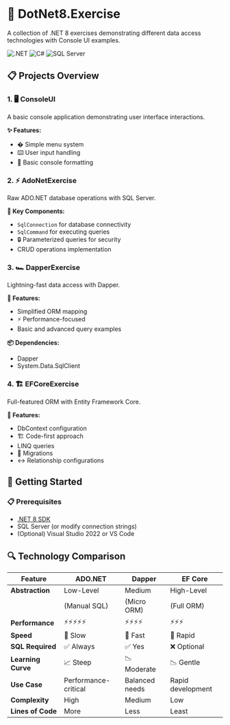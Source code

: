 # 🚀 DotNet8.Exercise

A collection of .NET 8 exercises demonstrating different data access technologies with Console UI examples.

![.NET](https://img.shields.io/badge/.NET-8-512BD4?logo=dotnet)
![C#](https://img.shields.io/badge/C%23-12-239120?logo=c-sharp)
![SQL Server](https://img.shields.io/badge/SQL_Server-2022-CC2927?logo=microsoft-sql-server)

## 📋 Projects Overview

### 1. 🖥️ ConsoleUI
A basic console application demonstrating user interface interactions.

**✨ Features:**
- � Simple menu system
- ⌨️ User input handling
- 🎨 Basic console formatting

### 2. ⚡ AdoNetExercise
Raw ADO.NET database operations with SQL Server.

**🔑 Key Components:**
- `SqlConnection` for database connectivity
- `SqlCommand` for executing queries
- 🔒 Parameterized queries for security
- CRUD operations implementation

### 3. 🏎️ DapperExercise
Lightning-fast data access with Dapper.

**🚀 Features:**
- Simplified ORM mapping
- ⚡ Performance-focused
- Basic and advanced query examples

**📦 Dependencies:**
- Dapper
- System.Data.SqlClient

### 4. 🏗️ EFCoreExercise
Full-featured ORM with Entity Framework Core.

**🌉 Features:**
- DbContext configuration
- 🏗️ Code-first approach
- LINQ queries
- 🏃 Migrations
- ↔️ Relationship configurations

## 🚦 Getting Started

### 📋 Prerequisites
- [.NET 8 SDK](https://dotnet.microsoft.com/download)
- SQL Server (or modify connection strings)
- (Optional) Visual Studio 2022 or VS Code

## 🔍 Technology Comparison

| Feature           | ADO.NET         | Dapper          | EF Core         |
|-------------------|-----------------|-----------------|-----------------|
| **Abstraction**   | Low-Level       | Medium          | High-Level      |
|                   | (Manual SQL)    | (Micro ORM)     | (Full ORM)      |
| **Performance**   | ⚡⚡⚡⚡⚡        | ⚡⚡⚡⚡          | ⚡⚡⚡            |
| **Speed**         | 🐢 Slow         | 🐇 Fast         | 🚀 Rapid        |
| **SQL Required**  | ✅ Always       | ✅ Yes          | ❌ Optional     |
| **Learning Curve**| 📈 Steep        | 📉 Moderate     | 📉 Gentle       |
| **Use Case**      | Performance-critical | Balanced needs | Rapid development |
| **Complexity**    | High            | Medium          | Low             |
| **Lines of Code** | More            | Less            | Least           |

